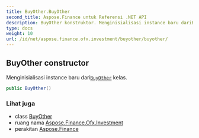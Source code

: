 ```yaml
---
title: BuyOther.BuyOther
second_title: Aspose.Finance untuk Referensi .NET API
description: BuyOther konstruktor. Menginisialisasi instance baru dariBuyOther kelas.
type: docs
weight: 10
url: /id/net/aspose.finance.ofx.investment/buyother/buyother/
---
```

## BuyOther constructor

Menginisialisasi instance baru dari[`BuyOther`](../) kelas.

```csharp
public BuyOther()
```

### Lihat juga

* class [BuyOther](../)
* ruang nama [Aspose.Finance.Ofx.Investment](../../buyother/)
* perakitan [Aspose.Finance](../../../)


